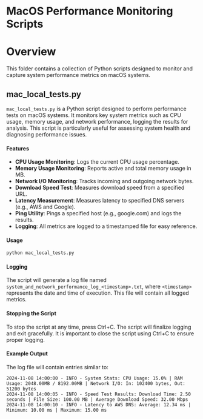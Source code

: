 # MacOS Performance Monitoring Scripts
# Overview
This folder contains a collection of Python scripts designed to monitor and capture system performance metrics on macOS systems. 


## mac_local_tests.py
`mac_local_tests.py` is a Python script designed to perform performance tests on macOS systems. It monitors key system metrics such as CPU usage, memory usage, and network performance, logging the results for analysis. This script is particularly useful for assessing system health and diagnosing performance issues.

#### Features

- **CPU Usage Monitoring**: Logs the current CPU usage percentage.
- **Memory Usage Monitoring**: Reports active and total memory usage in MB.
- **Network I/O Monitoring**: Tracks incoming and outgoing network bytes.
- **Download Speed Test**: Measures download speed from a specified URL.
- **Latency Measurement**: Measures latency to specified DNS servers (e.g., AWS and Google).
- **Ping Utility**: Pings a specified host (e.g., google.com) and logs the results.
- **Logging**: All metrics are logged to a timestamped file for easy reference.

#### Usage


```bash
python mac_local_tests.py
```

#### Logging
The script will generate a log file named `system_and_network_performance_log_<timestamp>.txt`, where `<timestamp>` represents the date and time of execution. This file will contain all logged metrics.

#### Stopping the Script
To stop the script at any time, press Ctrl+C. The script will finalize logging and exit gracefully. It is important to close the script using Ctrl+C to ensure proper logging.


#### Example Output
The log file will contain entries similar to:

```
2024-11-08 14:00:00 - INFO - System Stats: CPU Usage: 15.0% | RAM Usage: 2048.00MB / 8192.00MB | Network I/O: In: 102400 bytes, Out: 51200 bytes
2024-11-08 14:00:05 - INFO - Speed Test Results: Download Time: 2.50 seconds | File Size: 100.00 MB | Average Download Speed: 32.00 Mbps
2024-11-08 14:00:10 - INFO - Latency to AWS DNS: Average: 12.34 ms | Minimum: 10.00 ms | Maximum: 15.00 ms
```